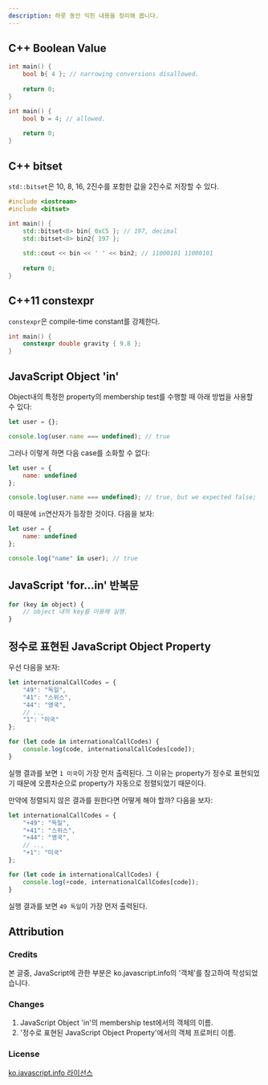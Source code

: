 ```yaml
---
description: 하룻 동안 익힌 내용을 정리해 봅니다.
---
```


## C++ Boolean Value

```c++
int main() {
    bool b{ 4 }; // narrowing conversions disallowed.
    
    return 0;
}
```

```c++
int main() {
    bool b = 4; // allowed.
    
    return 0;
}
```

## C++ bitset

`std::bitset`은 10, 8, 16, 2진수를 포함한 값을 2진수로 저장할 수 있다.

```c++
#include <iostream>
#include <bitset>

int main() {
    std::bitset<8> bin{ 0xC5 }; // 197, decimal
    std::bitset<8> bin2{ 197 };
    
    std::cout << bin << ' ' << bin2; // 11000101 11000101
    
    return 0;
}
```

## C++11 constexpr

`constexpr`은 compile-time constant를 강제한다.

```c++
int main() {
    constexpr double gravity { 9.8 };
}
```

## JavaScript Object 'in'

Object내의 특정한 property의 membership test를 수행할 때 아래 방법을 사용할 수 있다:

```javascript
let user = {};

console.log(user.name === undefined); // true
```

그러나 이렇게 하면 다음 case를 소화할 수 없다:

```javascript
let user = {
    name: undefined
};

console.log(user.name === undefined); // true, but we expected false;
```

이 때문에 `in`연산자가 등장한 것이다. 다음을 보자:

```javascript
let user = {
    name: undefined
};

console.log("name" in user); // true
```

## JavaScript 'for...in' 반복문

```javascript
for (key in object) {
    // object 내의 key를 이용해 실행.
}
```

## 정수로 표현된 JavaScript Object Property

우선 다음을 보자:

```javascript
let internationalCallCodes = {
    "49": "독일",
    "41": "스위스",
    "44": "영국",
    // ..,
    "1": "미국"
};

for (let code in internationalCallCodes) {
    console.log(code, internationalCallCodes[code]);
}
```

실행 결과를 보면 `1 미국`이 가장 먼저 출력된다. 그 이유는 property가 정수로 표현되었기 때문에 오름차순으로 property가 자동으로 정렬되었기 때문이다.

만약에 정렬되지 않은 결과를 원한다면 어떻게 해야 할까? 다음을 보자:

```javascript
let internationalCallCodes = {
    "+49": "독일",
    "+41": "스위스",
    "+44": "영국",
    // ..,
    "+1": "미국"
};

for (let code in internationalCallCodes) {
    console.log(+code, internationalCallCodes[code]);
}
```

실행 결과를 보면 `49 독일`이 가장 먼저 출력된다.

## Attribution

### Credits

본 글중, JavaScript에 관한 부분은 ko.javascript.info의 '객체'를 참고하여 작성되었습니다.

### Changes

1. JavaScript Object 'in'의 membership test에서의 객체의 이름.
2. '정수로 표현된 JavaScript Object Property'에서의 객체 프로퍼티 이름.

### License

[ko.javascript.info 라이선스](https://github.com/javascript-tutorial/ko.javascript.info/blob/master/LICENSE.md)

